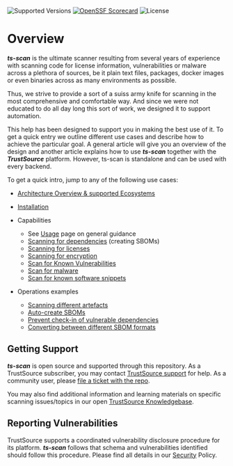 ![Supported Versions](https://img.shields.io/badge/Python-%203.10,%203.11,%203.12-blue) [![OpenSSF Scorecard](https://api.scorecard.dev/projects/github.com/TrustSource/ts-scan/badge)](https://scorecard.dev/viewer/?uri=github.com/TrustSource/ts-scan) ![License](https://img.shields.io/badge/License-Apache--2.0-green)

# Overview

***ts-scan*** is the ultimate scanner resulting from several years of experience with scanning code for license information, vulnerabilities or malware across a plethora of sources, be it plain text files, packages, docker images or even binaries across as many environments as possible.

Thus, we strive to provide a sort of a suiss army knife for scanning in the most comprehensive and comfortable way. And since we were not educated to do all day long this sort of work, we designed it to support automation.

This help has been designed to support you in making the best use of it. To get a quick entry we outline different use cases and describe how to achieve the particular goal. A general article will give you an overview of the design and another article explains how to use ***ts-scan*** together with the ***TrustSource*** platform. However, ts-scan is standalone and can be used with every backend.

To get a quick intro, jump to any of the following use cases:

- [Architecture Overview & supported Ecosystems](/ts-scan/architecture)
- [Installation](/ts-scan/setup) 
- Capabilities
	- See [Usage](/ts-scan/usage) page on general guidance
	- [Scanning for dependencies](/ts-scan/sbom) (creating SBOMs)
	- [Scanning for licenses](/ts-scan/licenses)
	- [Scanning for encryption](/ts-scan/encryption)
	- [Scan for Known Vulnerabilities](/ts-scan/vulns)
	- [Scan for malware](/ts-scan/malware)
	- [Scan for known software snippets](/ts-scan/snippets)
	
- Operations examples
  * [Scanning different artefacts](/ts-scan/multiscan)
  * [Auto-create SBOMs](/ts-scan/uc02-SBOOM2Git)
  * [Prevent check-in of vulnerable dependencies](/ts-scan/uc03-check)
  * [Converting between different SBOM formats](/ts-scan/convert)



## Getting Support

***ts-scan*** is open source and supported through this repository. As a TrustSource subscriber, you may contact [TrustSource support](mailto:support@trustsource.io) for help. As a community user, please [file a ticket with the repo](https://github.com/trustsource/ts-scan/issues).  

You may also find additional information and learning materials on specific scanning issues/topics in our open [TrustSource Knowledgebase](https://support.trustsource.io).

## Reporting Vulnerabilities

TrustSource supports a coordinated vulnerability disclosure procedure for its platform. ***ts-scan*** follows that schema and vulnerabilities identified should follow this procedure. Please find all details in our [Security](../security.md) Policy.

